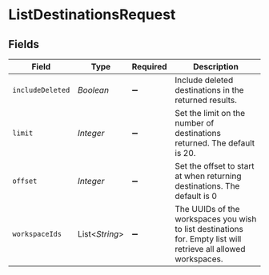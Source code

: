 # ListDestinationsRequest


## Fields

| Field                                                                                                           | Type                                                                                                            | Required                                                                                                        | Description                                                                                                     |
| --------------------------------------------------------------------------------------------------------------- | --------------------------------------------------------------------------------------------------------------- | --------------------------------------------------------------------------------------------------------------- | --------------------------------------------------------------------------------------------------------------- |
| `includeDeleted`                                                                                                | *Boolean*                                                                                                       | :heavy_minus_sign:                                                                                              | Include deleted destinations in the returned results.                                                           |
| `limit`                                                                                                         | *Integer*                                                                                                       | :heavy_minus_sign:                                                                                              | Set the limit on the number of destinations returned. The default is 20.                                        |
| `offset`                                                                                                        | *Integer*                                                                                                       | :heavy_minus_sign:                                                                                              | Set the offset to start at when returning destinations. The default is 0                                        |
| `workspaceIds`                                                                                                  | List<*String*>                                                                                                  | :heavy_minus_sign:                                                                                              | The UUIDs of the workspaces you wish to list destinations for. Empty list will retrieve all allowed workspaces. |